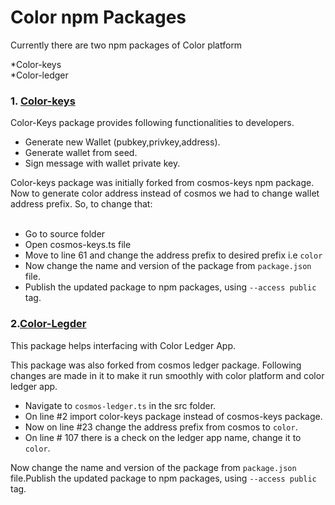 # Color npm Packages

Currently there are two npm packages of Color platform

*Color-keys <br>
*Color-ledger 

### 1. [Color-keys](https://www.npmjs.com/package/@rnssolution/color-keys)
Color-Keys package provides following functionalities to developers. <br>
* Generate new Wallet (pubkey,privkey,address). <br>
* Generate wallet from seed. <br>
* Sign message with wallet private key.<br>

Color-keys package was initially forked from cosmos-keys npm package. Now to generate color address instead of cosmos we had to change wallet address prefix. So, to change that: <br>
<br>
* Go to source folder <br>
* Open cosmos-keys.ts file <br>
* Move to line 61 and change the address prefix to desired prefix i.e `color`
* Now change the name and version of the package from `package.json` file.
* Publish the updated package to npm packages, using `--access public` tag.


### 2.[Color-Legder](https://www.npmjs.com/package/@rnssolution/color-ledger)
This package helps interfacing with Color Ledger App.<br>

This package was also forked from cosmos ledger package. Following changes are made in it to make it run smoothly with color platform and color ledger app. <br>
* Navigate to `cosmos-ledger.ts` in the src folder.<br>
* On line #2 import color-keys package instead of cosmos-keys package. <br>
* Now on line #23 change the address prefix from cosmos to `color`.
* On line # 107 there is a check on the ledger app name, change it to `color`. 

Now change the name and version of the package from `package.json` file.Publish the updated package to npm packages, using `--access public` tag.
